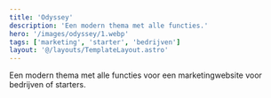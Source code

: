 ```yaml
---
title: 'Odyssey'
description: 'Een modern thema met alle functies.'
hero: '/images/odyssey/1.webp'
tags: ['marketing', 'starter', 'bedrijven']
layout: '@/layouts/TemplateLayout.astro'
---
```


Een modern thema met alle functies voor een marketingwebsite voor bedrijven of starters.
